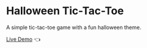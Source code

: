 # Halloween Tic-Tac-Toe
A simple tic-tac-toe game with a fun halloween theme.

[Live Demo](https://t-rupe.github.io/tic-tac-toe/) :point_left:
